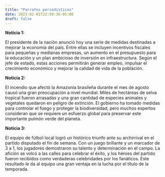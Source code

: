 ```yaml
---
title: "Parrafos periodisticos"
date: 2023-02-01T22:50:36-05:00
draft: false
---
```


**Noticia 1:**

El presidente de la nación anunció hoy una serie de medidas destinadas a mejorar la economía del país. Entre ellas se incluyen incentivos fiscales para pequeñas y medianas empresas, un aumento en el presupuesto para la educación y un plan ambicioso de inversión en infraestructura. Según el jefe de estado, estas acciones permitirán generar empleo, impulsar el crecimiento económico y mejorar la calidad de vida de la población.

**Noticia 2:**

El incendio que afectó la Amazonía brasileña durante el mes de agosto causó una gran preocupación a nivel mundial. Miles de hectáreas de selva tropical fueron arrasadas y una gran cantidad de especies animales y vegetales quedaron en peligro de extinción. El gobierno ha tomado medidas para controlar el fuego y proteger la biodiversidad, pero muchos expertos consideran que se requiere un esfuerzo global para preservar este importante pulmón verde del planeta.

**Noticia 3:**

El equipo de fútbol local logró un histórico triunfo ante su archirrival en el partido disputado el fin de semana. Con un juego brillante y un marcador de 3 a 1, los jugadores demostraron su talento y determinación en el campo. La afición se volcó a las calles para celebrar el éxito, y los héroes del partido fueron recibidos como verdaderas celebridades por los fanáticos. Este resultado le da al equipo una gran ventaja en la lucha por el título de la temporada.

